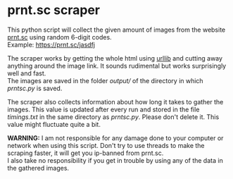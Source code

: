 # prnt.sc scraper

This python script will collect the given amount of images from the website [prnt.sc](https://prnt.sc/) using random 6-digit codes.  
Example: https://prnt.sc/jasdfj

The scraper works by getting the whole html using [urllib](https://docs.python.org/3/library/urllib.html) and cutting away anything around the image link. It sounds rudimental but works surprisingly well and fast.  
The images are saved in the folder _output/_ of the directory in which _prntsc.py_ is saved.

The scraper also collects information about how long it takes to gather the images. This value is updated after every run and stored in the file _timings.txt_ in the same directory as _prntsc.py_. Please don't delete it. This value might fluctuate quite a bit.

**WARNING:** I am not responsible for any damage done to your computer or network when using this script. Don't try to use threads to make the scraping faster, it will get you ip-banned from prnt.sc.  
I also take no responsibility if you get in trouble by using any of the data in the gathered images.
